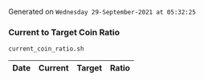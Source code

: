 Generated on `Wednesday 29-September-2021 at 05:32:25`

### Current to Target Coin Ratio
`current_coin_ratio.sh`

Date|Current|Target|Ratio
---|---|---|---
